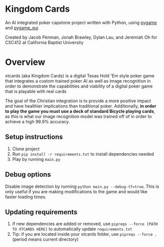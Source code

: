 # Kingdom Cards
An AI integrated poker capstone project written with Python, using [pygame](https://www.pygame.org/) and [pygame_gui](https://github.com/MyreMylar/pygame_gui)

Created by Jacob Penman, Jonah Brawley, Dylan Lau, and Jeremiah Oh
for CSC412 at California Baptist University

# Overview
xtcards (aka Kingdom Cards) is a digital Texas Hold 'Em style poker game that integrates 
a custom trained poker AI as well as image recognition in order to demonstrate the capabilities and viability
of a digital poker game that is playable with real cards

The goal of the Christian integration is to provide a more positive impact and have healthier implications
than traditional poker. Additionally, **in order to play the game you must use a deck of standard Bicycle playing cards**,
as this is what our image recognition model was trained off of in order to achieve a high 99.9% accuracy.

## Setup instructions
1. Clone project
2. Run `pip install -r requirements.txt` to install dependencies needed
3. Play by running `main.py`

## Debug options
Disable image detection by running `python main.py --debug-tf=true`. This is only useful if you are making modifications
to the game and would like faster loading times.  

## Updating requirements
1. If new dependencies are added or removed, use `pipreqs --force [PATH TO XTCARDS HERE]` to automatically update `requirements.txt`
2. Tip: if you are located inside your xtcards folder, use `pipreqs --force .` (period means current directory)
